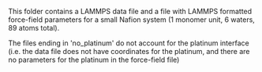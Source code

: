 This folder contains a LAMMPS data file and a file with LAMMPS formatted force-field parameters for a small Nafion system (1 monomer unit, 6 waters, 89 atoms total). 

The files ending in 'no_platinum' do not account for the platinum interface (i.e. the data file does not have coordinates for the platinum, and there are no parameters for the platinum in the force-field file)

